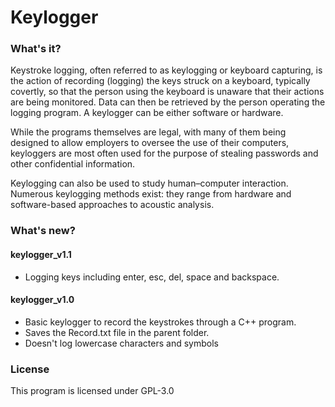 ﻿# Keylogger

### What's it?
Keystroke logging, often referred to as keylogging or keyboard capturing, is the action of recording (logging) the keys struck 
on a keyboard, typically covertly, so that the person using the keyboard is unaware that their actions are being monitored. 
Data can then be retrieved by the person operating the logging program. A keylogger can be either software or hardware.

While the programs themselves are legal, with many of them being designed to allow employers to oversee the use of their computers, 
keyloggers are most often used for the purpose of stealing passwords and other confidential information.

Keylogging can also be used to study human–computer interaction. Numerous keylogging methods exist: they range from hardware and 
software-based approaches to acoustic analysis.

### What's new?
#### keylogger_v1.1
- Logging keys including enter, esc, del, space and backspace.

#### keylogger_v1.0 
- Basic keylogger to record the keystrokes through a C++ program.
- Saves the Record.txt file in the parent folder.
- Doesn't log lowercase characters and symbols

### License
This program is licensed under GPL-3.0
